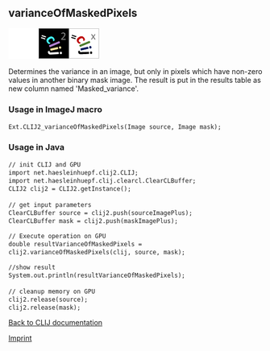 ## varianceOfMaskedPixels
<img src="images/mini_empty_logo.png"/><img src="images/mini_clij2_logo.png"/><img src="images/mini_clijx_logo.png"/>

Determines the variance in an image, but only in pixels which have non-zero values in another binary mask image. The result is put in the results table as new column named 'Masked_variance'.

### Usage in ImageJ macro
```
Ext.CLIJ2_varianceOfMaskedPixels(Image source, Image mask);
```


### Usage in Java
```
// init CLIJ and GPU
import net.haesleinhuepf.clij2.CLIJ;
import net.haesleinhuepf.clij.clearcl.ClearCLBuffer;
CLIJ2 clij2 = CLIJ2.getInstance();

// get input parameters
ClearCLBuffer source = clij2.push(sourceImagePlus);
ClearCLBuffer mask = clij2.push(maskImagePlus);
```

```
// Execute operation on GPU
double resultVarianceOfMaskedPixels = clij2.varianceOfMaskedPixels(clij, source, mask);
```

```
//show result
System.out.println(resultVarianceOfMaskedPixels);

// cleanup memory on GPU
clij2.release(source);
clij2.release(mask);
```


[Back to CLIJ documentation](https://clij.github.io/)

[Imprint](https://clij.github.io/imprint)
